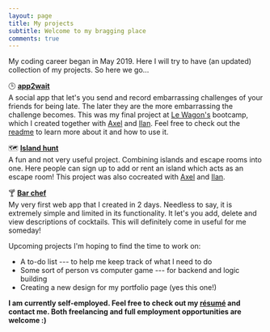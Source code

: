 ```yaml
---
layout: page
title: My projects
subtitle: Welcome to my bragging place
comments: true
---
```


My coding career began in May 2019. Here I will try to have (an updated) collection of my projects. So here we go...

🕒 [**app2wait**](https://www.app2wait.com/)  
  A social app that let's you send and record embarrassing challenges of your friends for being late. The later they are the more embarrassing the challenge becomes. This was my final project at [Le Wagon's](https://www.lewagon.com/program) bootcamp, which I created together with [Axel](https://github.com/AxelResnik) and [Ilan](https://github.com/Ilansz). Feel free to check out the [readme](https://github.com/benattali/app2wait) to learn more about it and how to use it.
  
  
🗺 [**Island hunt**](http://islandhunt.herokuapp.com)  
  A fun and not very useful project. Combining islands and escape rooms into one. Here people can sign up to add or rent an island which acts as an escape room! This project was also cocreated with [Axel](https://github.com/AxelResnik) and [Ilan](https://github.com/Ilansz).
  
  
🍸 [**Bar chef**](https://bar-chef.herokuapp.com)  
  My very first web app that I created in 2 days. Needless to say, it is extremely simple and limited in its functionality. It let's you add, delete and view descriptions of cocktails. This will definitely come in useful for me someday!
    
Upcoming projects I'm hoping to find the time to work on:
* A to-do list --- to help me keep track of what I need to do
* Some sort of person vs computer game --- for backend and logic building
* Creating a new design for my portfolio page (yes this one!)

**I am currently self-employed. Feel free to check out my [résumé](https://benattali.github.io/resume) and contact me. Both freelancing and full employment opportunities are welcome :)**
